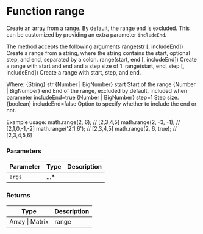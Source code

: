# Function range

Create an array from a range. By default, the range end is excluded. This can be customized by providing an extra parameter `includeEnd`.

The method accepts the following arguments     range(str [, includeEnd])              Create a range from a string,                                            where the string contains the                                            start, optional step, and end,                                            separated by a colon.     range(start, end [, includeEnd])       Create a range with start and                                            end and a step size of 1.     range(start, end, step [, includeEnd]) Create a range with start, step,                                            and end.

Where:     {String} str     {Number | BigNumber} start   Start of the range     {Number | BigNumber} end     End of the range, excluded by default,                                  included when parameter includeEnd=true     {Number | BigNumber} step=1  Step size.     {boolean} includeEnd=false   Option to specify whether to include                                  the end or not.

Example usage:     math.range(2, 6);        // [2,3,4,5]     math.range(2, -3, -1);   // [2,1,0,-1,-2]     math.range('2:1:6');     // [2,3,4,5]     math.range(2, 6, true);  // [2,3,4,5,6]


### Parameters

Parameter | Type | Description
--------- | ---- | -----------
`args` | ...* | 

### Returns

Type | Description
---- | -----------
Array &#124; Matrix | range




<!-- Note: This file is automatically generated from source code comments. Changes made in this file will be overridden. -->
